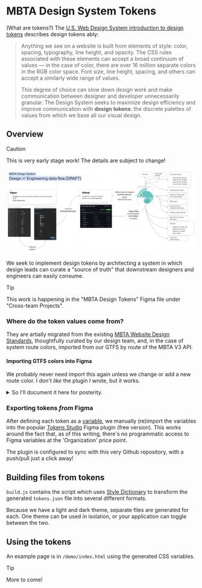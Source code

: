 # MBTA Design System Tokens

(What are tokens?) The [U.S. Web Design System introduction to design tokens](https://designsystem.digital.gov/design-tokens/) describes design tokens ably:

> Anything we see on a website is built from elements of style: color, spacing, typography, line height, and opacity. The CSS rules associated with these elements can accept a broad continuum of values — in the case of color, there are over 16 million separate colors in the RGB color space. Font size, line height, spacing, and others can accept a similarly wide range of values.
>
> This degree of choice can slow down design work and make communication between designer and developer unnecessarily granular. The Design System seeks to maximize design efficiency and improve communication with **design tokens**: the discrete palettes of values from which we base all our visual design.

## Overview

> [!caution]
> This is very early stage work! The details are subject to change!

![./data-flow-draft.png](./data-flow-draft.png)

We seek to implement design tokens by architecting a system in which design leads can curate a "source of truth" that downstream designers and engineers can easily consume. 

> [!tip]
> This work is happening in the "MBTA Design Tokens" Figma file under "Cross-team Projects".

### Where do the token values come from?
They are artially migrated from the existing [MBTA Website Design Standards](https://zeroheight.com/2fedee66c/p/038825-mbta-website-design-standards), thoughtfully curated by our design team, and, in the case of system route colors, imported from our GTFS by route of the MBTA V3 API. 

#### Importing GTFS colors into Figma

We probably never need import this again unless we change or add a new route color. I don't _like_ the plugin I wrote, but it works. 

<details>
<summary>So I'll document it here for posterity.</summary>

Use this plugin in Figma by importing the `manifest.json` into to the "MBTA Design Tokens" Figma file in "Cross-team Projects". After import, the plugin can be invoked by menu option at `Plugins > Development > Download MBTA colors`.

```json
{
  "name": "Download MBTA colors",
  "id": "1377351509872485649",
  "api": "1.0.0",
  "main": "code.js",
  "capabilities": [],
  "enableProposedApi": false,
  "documentAccess": "dynamic-page",
  "editorType": [
    "figma"
  ],
  "networkAccess": {
    "allowedDomains": [
      "https://api-v3.mbta.com"
    ]
  },
  "permissions": ["teamlibrary"]
}
```

In my case the `code.js` is generated from this `code.ts`:

```typescript
const apiBaseUrl = "https://api-v3.mbta.com/routes?fields[route]=type,short_name,long_name,color,text_color&page[limit]=1"
const filters = {
  red: "&filter[id]=Red",
  green: "&filter[id]=Green-B",
  blue: "&filter[id]=Blue",
  orange: "&filter[id]=Orange",
  silver: "&filter[id]=746", // SLW
  bus: "&filter[id]=1",
  cr: "&filter[type]=2",
  ferry: "&filter[type]=4"
}

async function fetchColors() {
  return await Promise.all(Object.entries(filters).map(([groupName, filter]) => {
    return fetch(`${apiBaseUrl}${filter}`)
      //@ts-ignore
      .then((response) => response.json())
      .then(({data}) => {
        const { color, text_color } = data[0].attributes;
        return ({
          [`${groupName}/background`]: figma.util.rgb(color),
          [`${groupName}/text`]: figma.util.rgb(text_color),
        })
      });
  }));
}

async function init() {
  try {
    figma.notify("🚍🚇🚊⛴️ requesting MBTA system colors...");
    const localCollections = await figma.variables.getLocalVariableCollectionsAsync();
    const collection = localCollections.find(el => el.name.includes("MBTA System"));
    const defaultMode = collection.modes[0].modeId;
    if (collection) {
      const colors = await fetchColors();
      colors.forEach(color => {
        Object.entries(color).forEach(([name, value]) => {
          figma.variables
            .createVariable(name, collection, "COLOR")
            .setValueForMode(defaultMode, value);
        })
      });
      figma.notify("colors added!");
    } else {
      figma.notify("Something went wrong", {error: true});
    }
    figma.closePlugin();
  } catch (something) {
    console.error(something)
    figma.notify("Something went wrong.", {error: true});
    figma.closePlugin();
  }
}

init();
```

</details>

### Exporting tokens _from_ Figma

After defining each token as a [variable](https://help.figma.com/hc/en-us/articles/15339657135383-Guide-to-variables-in-Figma), we manually (re)import the variables into the popular [Tokens Studio](https://tokens.studio) Figma plugin (free version). This works around the fact that, as of this writing, there's no programmatic access to Figma variables at the 'Organization' price point.

The plugin is configured to sync with this very Github repository, with a push/pull just a click away!

## Building files from tokens

`build.js` contains the script which uses [Style Dictionary](https://amzn.github.io/style-dictionary/#/) to transform the generated `tokens.json` file into several different formats. 

Because we have a light and dark theme, separate files are generated for each. One theme can be used in isolation, or your application can toggle between the two.

## Using the tokens

An example page is in `/demo/index.html` using the generated CSS variables.

> [!tip]
> More to come!
